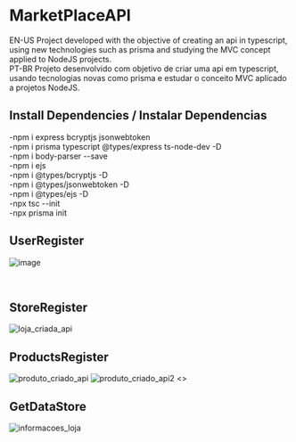 # MarketPlaceAPI
EN-US Project developed with the objective of creating an api in typescript, using new technologies such as prisma and studying the MVC concept applied to NodeJS projects.<br>
PT-BR    Projeto desenvolvido com objetivo de criar uma api em typescript, usando tecnologias novas como prisma e estudar o conceito MVC aplicado a projetos NodeJS.


## Install Dependencies / Instalar Dependencias 
-npm i express bcryptjs jsonwebtoken<br>
-npm i prisma typescript @types/express ts-node-dev  -D <br>
-npm i body-parser --save <br>
-npm i ejs <br>
-npm i @types/bcryptjs -D <br>
-npm i @types/jsonwebtoken -D <br>
-npm i @types/ejs -D <br>
-npx tsc --init <br>
-npx prisma init


## UserRegister
![image](https://github.com/yanrodrigues205/MarketPlaceAPI/assets/92941649/35c0a2dc-f4da-4a11-8bf2-d1f57a7f0732)

<br>

## StoreRegister
![loja_criada_api](https://github.com/yanrodrigues205/MarketPlaceAPI/assets/92941649/7dcd1562-2886-451f-8702-ab5fd734bd01)
<br>

## ProductsRegister
![produto_criado_api](https://github.com/yanrodrigues205/MarketPlaceAPI/assets/92941649/3583edbf-4f3e-4743-967f-361173b4d044)
![produto_criado_api2](https://github.com/yanrodrigues205/MarketPlaceAPI/assets/92941649/8710b04b-d0cd-4e86-acb5-4d1ed5c98409)
<>

## GetDataStore
![informacoes_loja](https://github.com/yanrodrigues205/MarketPlaceAPI/assets/92941649/9e732a00-b610-43d4-ab30-acadd23d01c9)

